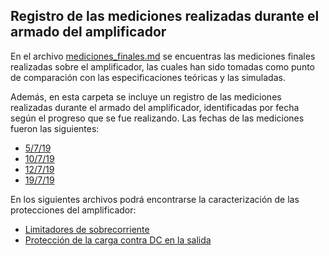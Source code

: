 ## Registro de las mediciones realizadas durante el armado del amplificador

En el archivo [mediciones_finales.md](mediciones_finales.md) se encuentras las mediciones finales realizadas sobre el amplificador, las cuales han sido tomadas como punto de comparación con las especificaciones teóricas y las simuladas.

Además, en esta carpeta se incluye un registro de las mediciones realizadas durante el armado del amplificador, identificadas por fecha según el progreso que se fue realizando. Las fechas de las mediciones fueron las siguientes:

- [5/7/19](Mediciones_amplificador_5_7_19.md)
- [10/7/19](Mediciones_amplificador_10_7_19.md)
- [12/7/19](Mediciones_amplificador_12_7_19.md)
- [19/7/19](Mediciones_amplificador_19_7_19.md)

En los siguientes archivos podrá encontrarse la caracterización de las protecciones del amplificador:

- [Limitadores de sobrecorriente](caracterizacion_limitadores_sobrecorriente.md)
- [Protección de la carga contra DC en la salida](caracterizacion_proteccion_DC.md)

